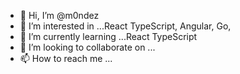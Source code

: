 - 👋 Hi, I’m @m0ndez 
- 👀 I’m interested in ...React TypeScript, Angular, Go,
- 🌱 I’m currently learning ...React TypeScript
- 💞️ I’m looking to collaborate on ...
- 📫 How to reach me ...

<!---
m0ndez/m0ndez is a ✨ special ✨ repository because its `README.md` (this file) appears on your GitHub profile.
You can click the Preview link to take a look at your changes.
--->

